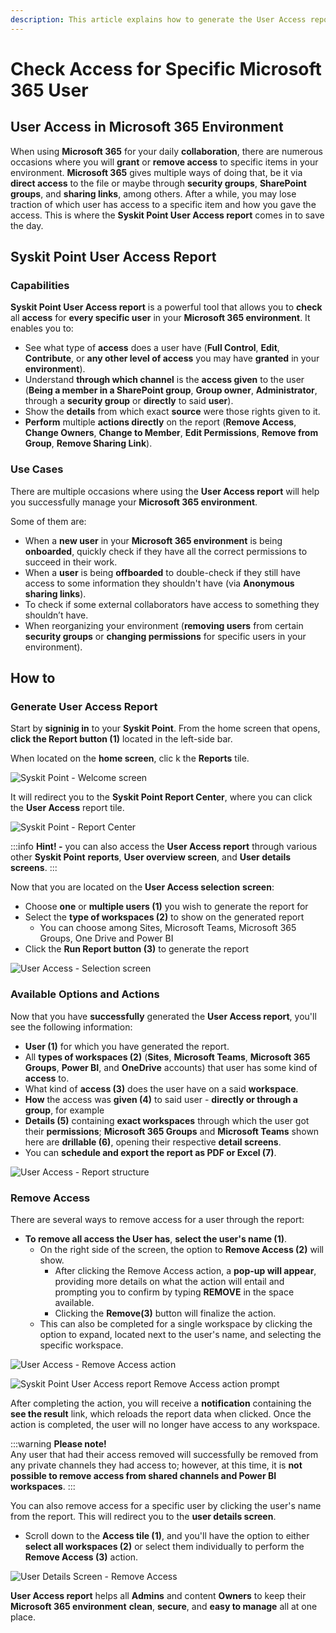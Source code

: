 ```yaml
---
description: This article explains how to generate the User Access report and the options available once generated.
---
```


# Check Access for Specific Microsoft 365 User

## User Access in Microsoft 365 Environment

When using **Microsoft 365** for your daily **collaboration**, there are numerous occasions where you will **grant** or **remove access** to specific items in your environment. **Microsoft 365** gives multiple ways of doing that, be it via **direct access** to the file or maybe through **security groups**, **SharePoint groups**, and **sharing links**, among others. After a while, you may lose traction of which user has access to a specific item and how you gave the access. This is where the **Syskit Point User Access report** comes in to save the day.

## Syskit Point User Access Report

### Capabilities

**Syskit Point User Access report** is a powerful tool that allows you to **check** all **access** for **every specific user** in your **Microsoft 365 environment**. It enables you to:

* See what type of **access** does a user have \(**Full Control**, **Edit**, **Contribute**, or **any other level of access** you may have **granted** in your **environment**\).
* Understand **through which channel** is the **access given** to the user \(**Being a member in a SharePoint group**, **Group owner**, **Administrator**, through a **security group** or **directly** to said **user**\).
* Show the **details** from which exact **source** were those rights given to it.
* **Perform** multiple **actions directly** on the report \(**Remove Access**, **Change Owners**, **Change to Member**, **Edit Permissions**, **Remove from Group**, **Remove Sharing Link**\).

### Use Cases

There are multiple occasions where using the **User Access report** will help you successfully manage your **Microsoft 365 environment**.

Some of them are:

* When a **new user** in your **Microsoft 365 environment** is being **onboarded**, quickly check if they have all the correct permissions to succeed in their work.
* When a **user** is being **offboarded** to double-check if they still have access to some information they shouldn't have \(via **Anonymous sharing links**\).
* To check if some external collaborators have access to something they shouldn’t have.
* When reorganizing your environment \(**removing users** from certain **security groups** or **changing permissions** for specific users in your environment\).

## How to

### Generate User Access Report

Start by **signinig in** to your **Syskit Point**. 
From the home screen that opens, **click the Report button (1)** located in the left-side bar.

When located on the **home screen**, clic k the **Reports** tile.

![Syskit Point - Welcome screen](../../static/img/access-for-specific-user-home-screen.png)

It will redirect you to the **Syskit Point Report Center**, where you can click the **User Access** report tile.

![Syskit Point - Report Center](../../static/img/access-for-specific-user-report-screen.png)

:::info
**Hint! -** you can also access the **User Access report** through various other **Syskit Point** **reports**, **User overview screen**, and **User details screens**.
:::

Now that you are located on the **User Access selection** **screen**:
* Choose **one** or **multiple users \(1\)** you wish to generate the report for
* Select the **type of workspaces \(2\)** to show on the generated report 
  * You can choose among Sites, Microsoft Teams, Microsoft 365 Groups, One Drive and Power BI   
* Click the **Run Report button \(3\)** to generate the report

![User Access - Selection screen](../../static/img/access-for-specific-user-users-report-list.png)

### Available Options and Actions

Now that you have **successfully** generated the **User Access report**, you'll see the following information:

* **User (1)** for which you have generated the report.
* All **types of workspaces (2)** \(**Sites**, **Microsoft Teams**, **Microsoft 365 Groups**, **Power BI**, and **OneDrive** accounts\) that user has some kind of **access** to.
* What kind of **access (3)** does the user have on a said **workspace**.
* **How** the access was **given (4)** to said user - **directly or through a group**, for example
* **Details (5)** containing **exact workspaces** through which the user got their **permissions**; **Microsoft 365 Groups** and **Microsoft Teams** shown here are **drillable (6)**, opening their respective **detail screens**.
* You can **schedule and export the report as PDF or Excel (7)**. 

![User Access - Report structure](../../static/img/access-for-specific-user-user-report-details.png)

### Remove Access

There are several ways to remove access for a user through the report: 
  * **To remove all access the User has**, **select the user's name (1)**. 
     * On the right side of the screen, the option to **Remove Access (2)** will show.
       * After clicking the Remove Access action, a **pop-up will appear**, providing more details on what the action will entail and prompting you to confirm by typing **REMOVE** in the space available.
       * Clicking the **Remove(3)** button will finalize the action.  
    * This can also be completed for a single workspace by clicking the option to expand, located next to the user's name, and selecting the specific workspace. 

![User Access - Remove Access action](../../static/img/access-for-specific-user-user-remove.png)

![Syskit Point User Access report Remove Access action prompt](../../static/img/access-for-specific-user-access-removed.png)

After completing the action, you will receive a **notification** containing the **see the result** link, which reloads the report data when clicked. Once the action is completed, the user will no longer have access to any workspace. 

:::warning
**Please note!**  
Any user that had their access removed will successfully be removed from any private channels they had access to; however, at this time, it is **not possible to remove access from shared channels and Power BI workspaces**.
:::

You can also remove access for a specific user by clicking the user's name from the report. This will redirect you to the **user details screen**.
  * Scroll down to the **Access tile (1)**, and you'll have the option to either **select all workspaces (2)** or select them individually to perform the **Remove Access (3)** action.

![User Details Screen - Remove Access](../../static/img/access-for-specific-user-user-details-screen.png)


**User Access report** helps all **Admins** and content **Owners** to keep their **Microsoft 365 environment** **clean**, **secure**, and **easy to manage** all at one place.

